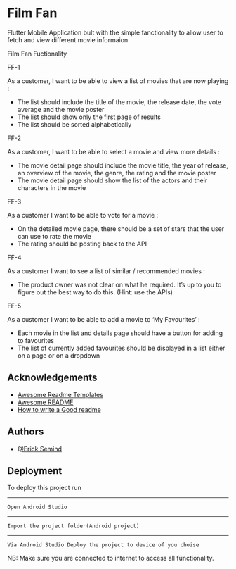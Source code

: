 
# Film Fan

Flutter Mobile Application bult with the simple fanctionality
to allow user to fetch and view different movie informaion

Film Fan Fuctionality 

FF-1

As a customer, I want to be able to view a list of movies that are now playing
:
* The list should include the title of the movie, the release date, the vote average and the movie poster
* The list should show only the first page of results
* The list should be sorted alphabetically

FF-2

As a customer, I want to be able to select a movie and view more details
:
* The movie detail page should include the movie title, the year of release, an overview of the movie, the genre, the rating and the movie poster
* The movie detail page should show the list of the actors and their characters in the movie

FF-3

As a customer I want to be able to vote for a movie
:
* On the detailed movie page, there should be a set of stars that the user can use to rate the movie
* The rating should be posting back to the API

FF-4

As a customer I want to see a list of similar / recommended movies
:
* The product owner was not clear on what he required. It’s up to you to figure out the best way to do this. (Hint: use the APIs)

FF-5

As a customer I want to be able to add a movie to ‘My Favourites’
:
* Each movie in the list and details page should have a button for adding to favourites
* The list of currently added favourites should be displayed in a list either on a page or on a dropdown
## Acknowledgements

 - [Awesome Readme Templates](https://awesomeopensource.com/project/elangosundar/awesome-README-templates)
 - [Awesome README](https://github.com/matiassingers/awesome-readme)
 - [How to write a Good readme](https://bulldogjob.com/news/449-how-to-write-a-good-readme-for-your-github-project)


## Authors

- [@Erick Semind](https://www.github.com/SEMINDU)


## Deployment


To deploy this project run

----
    Open Android Studio
----
    Import the project folder(Android project)
----
    Via Android Studio Deploy the project to device of you choise

NB: Make sure you are connected to internet to access all functionality.




